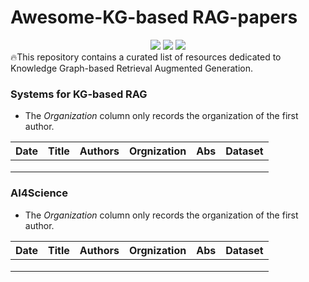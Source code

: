 # Awesome-KG-based RAG-papers
<div align="center">
    <a href="https://awesome.re"><img src="https://awesome.re/badge.svg"/></a>
    <a href="http://makeapullrequest.com"><img src="https://img.shields.io/badge/PRs-welcome-green.svg"/></a>
<!--     <a href="http://makeapullrequest.com"><img src="https://img.shields.io/github/stars/cosmicexotic/awesome-KG-RAG-papers"/></a>
    <a href="http://makeapullrequest.com"><img src="https://img.shields.io/github/forks/cosmicexotic/awesome-KG-RAG-papers"/></a> -->
      <a href="http://makeapullrequest.com"><img src="https://img.shields.io/github/last-commit/cosmicexotic/awesome-KG-RAG-papers?color=blue"/></a>
</div>
🔥This repository contains a curated list of resources dedicated to Knowledge Graph-based Retrieval Augmented Generation.


### Systems for KG-based RAG

* The *Organization* column only records the organization of the first author.

| Date | Title | Authors | Orgnization | Abs  | Dataset |
| ---- | ----- | ------- | ----------- | ---- | ------- |
|      |       |         |             |      |         |
|      |       |         |             |      |         |
|      |       |         |             |      |         |



### AI4Science

- The *Organization* column only records the organization of the first author.

| Date | Title | Authors | Orgnization | Abs  | Dataset |
| ---- | ----- | ------- | ----------- | ---- | ------- |
|      |       |         |             |      |         |
|      |       |         |             |      |         |
|      |       |         |             |      |         |

